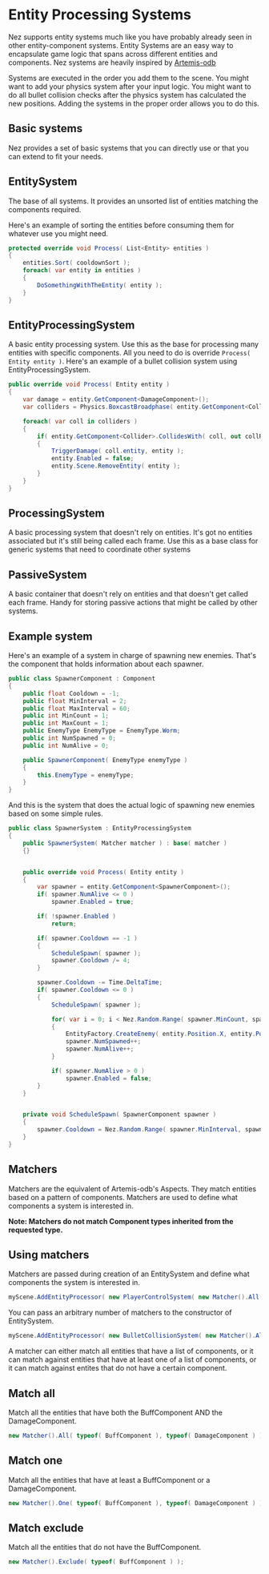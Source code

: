 # Entity Processing Systems

Nez supports entity systems much like you have probably already seen in other entity-component systems. Entity Systems are an easy way to encapsulate game logic that spans across different entities and components. Nez systems are heavily inspired by [Artemis-odb](https://github.com/junkdog/artemis-odb)

Systems are executed in the order you add them to the scene. You might want to add your physics system after your input logic. You might want to do all bullet collision checks after the physics system has calculated the new positions. Adding the systems in the proper order allows you to do this.

## Basic systems

Nez provides a set of basic systems that you can directly use or that you can extend to fit your needs.

## EntitySystem

The base of all systems. It provides an unsorted list of entities matching the components required.

Here's an example of sorting the entities before consuming them for whatever use you might need.

```csharp
protected override void Process( List<Entity> entities )
{
    entities.Sort( cooldownSort );
    foreach( var entity in entities )
    {
        DoSomethingWithTheEntity( entity );
    }
}
```

## EntityProcessingSystem

A basic entity processing system. Use this as the base for processing many entities with specific components. All you need to do is override `Process( Entity entity )`. Here's an example of a bullet collision system using EntityProcessingSystem.

```csharp
public override void Process( Entity entity )
{
    var damage = entity.GetComponent<DamageComponent>();
    var colliders = Physics.BoxcastBroadphase( entity.GetComponent<Collider>.bounds, damage.LayerMask );

    foreach( var coll in colliders )
    {
        if( entity.GetComponent<Collider>.CollidesWith( coll, out collResult ) )
        {
            TriggerDamage( coll.entity, entity );
            entity.Enabled = false;
            entity.Scene.RemoveEntity( entity );
        }
    }
}
```

## ProcessingSystem

A basic processing system that doesn't rely on entities. It's got no entities associated but it's still being called each frame. Use this as a base class for generic systems that need to coordinate other systems

## PassiveSystem

A basic container that doesn't rely on entities and that doesn't get called each frame. Handy for storing passive actions that might be called by other systems.

## Example system

Here's an example of a system in charge of spawning new enemies. That's the component that holds information about each spawner.

```csharp
public class SpawnerComponent : Component
{
    public float Cooldown = -1;
    public float MinInterval = 2;
    public float MaxInterval = 60;
    public int MinCount = 1;
    public int MaxCount = 1;
    public EnemyType EnemyType = EnemyType.Worm;
    public int NumSpawned = 0;
    public int NumAlive = 0;

    public SpawnerComponent( EnemyType enemyType )
    {
        this.EnemyType = enemyType;
    }
}
```

And this is the system that does the actual logic of spawning new enemies based on some simple rules.

```csharp
public class SpawnerSystem : EntityProcessingSystem
{
    public SpawnerSystem( Matcher matcher ) : base( matcher )
    {}


    public override void Process( Entity entity )
    {
        var spawner = entity.GetComponent<SpawnerComponent>();
        if( spawner.NumAlive <= 0 )
            spawner.Enabled = true;

        if( !spawner.Enabled )
            return;

        if( spawner.Cooldown == -1 )
        {
            ScheduleSpawn( spawner );
            spawner.Cooldown /= 4;
        }

        spawner.Cooldown -= Time.DeltaTime;
        if( spawner.Cooldown <= 0 )
        {
            ScheduleSpawn( spawner );

            for( var i = 0; i < Nez.Random.Range( spawner.MinCount, spawner.MaxCount ); i++ )
            {
                EntityFactory.CreateEnemy( entity.Position.X, entity.Position.Y, spawner.EnemyType, entity );
                spawner.NumSpawned++;
                spawner.NumAlive++;
            }

            if( spawner.NumAlive > 0 )
                spawner.Enabled = false;
        }
    }


    private void ScheduleSpawn( SpawnerComponent spawner )
    {
        spawner.Cooldown = Nez.Random.Range( spawner.MinInterval, spawner.MaxInterval );
    }
}
```

## Matchers

Matchers are the equivalent of Artemis-odb's Aspects. They match entities based on a pattern of components. Matchers are used to define what components a system is interested in.

**Note: Matchers do not match Component types inherited from the requested type.**

## Using matchers

Matchers are passed during creation of an EntitySystem and define what components the system is interested in.

```csharp
myScene.AddEntityProcessor( new PlayerControlSystem( new Matcher().All( typeof( PlayerControlComponent ) ) ) );
```

You can pass an arbitrary number of matchers to the constructor of EntitySystem.

```csharp
myScene.AddEntityProcessor( new BulletCollisionSystem( new Matcher().All( typeof( DamageComponent ), typeof( BulletComponent ) ) ) );
```

A matcher can either match all entities that have a list of components, or it can match against entities that have at least one of a list of components, or it can match against entites that do not have a certain component.

## Match all

Match all the entities that have both the BuffComponent AND the DamageComponent.

```csharp
new Matcher().All( typeof( BuffComponent ), typeof( DamageComponent ) );
```

## Match one

Match all the entities that have at least a BuffComponent or a DamageComponent.

```csharp
new Matcher().One( typeof( BuffComponent ), typeof( DamageComponent ) );
```

## Match exclude

Match all the entities that do not have the BuffComponent.

```csharp
new Matcher().Exclude( typeof( BuffComponent ) );
```

